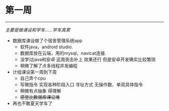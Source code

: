# 第一周
---

*主要是做课设和学车……学车真累*
* 数据库课设做了个宿舍管理系统app
    * 软件java，android studio.
    * 数据库放在云端，用的mysql，navicat连接.
    * 没学过java和安卓 这周突击补上 效果还行 但是安卓开发确实比较繁琐
    * 稍微了解了点多线程并发编程
* 计组课设第一周到下周
    * 自己弄个cpu
    * 写微指令 实现各种阶段入口 寻址方式 无操作数、单双具体指令
    * 稍微有点抽象 得理解
    * ~~感觉比数据库课设难~~
* 再也不敢夏天学车了